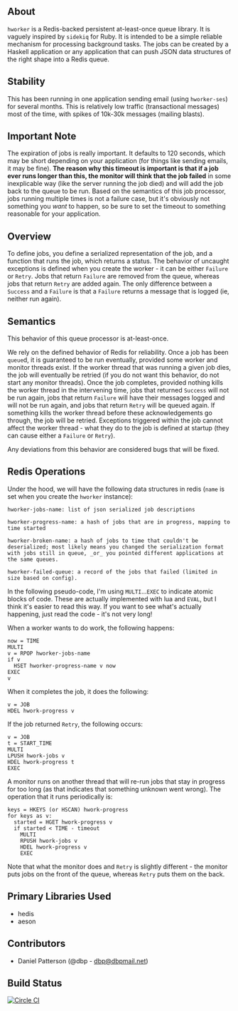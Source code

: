 ## About

`hworker` is a Redis-backed persistent at-least-once queue library. It
is vaguely inspired by `sidekiq` for Ruby. It is intended to be a
simple reliable mechanism for processing background tasks. The jobs
can be created by a Haskell application or any application that can
push JSON data structures of the right shape into a Redis queue.

## Stability

This has been running in one application sending email (using
`hworker-ses`) for several months. This is relatively low traffic
(transactional messages) most of the time, with spikes of 10k-30k
messages (mailing blasts).

## Important Note

The expiration of jobs is really important. It defaults to 120
seconds, which may be short depending on your application (for things
like sending emails, it may be fine). **The reason why this timeout is
important is that if a job ever runs longer than this, the monitor
will think that the job failed** in some inexplicable way (like the
server running the job died) and will add the job back to the queue to
be run. Based on the semantics of this job processor, jobs running
multiple times is not a failure case, but it's obviously not something
you _want_ to happen, so be sure to set the timeout to something
reasonable for your application.

## Overview

To define jobs, you define a serialized representation of the job, and
a function that runs the job, which returns a status. The behavior of
uncaught exceptions is defined when you create the worker - it can be
either `Failure` or `Retry`. Jobs that return `Failure` are removed
from the queue, whereas jobs that return `Retry` are added again. The
only difference between a `Success` and a `Failure` is that a
`Failure` returns a message that is logged (ie, neither run again).

## Semantics

This behavior of this queue processor is at-least-once.

We rely on the defined behavior of Redis for reliability. Once a job
has been `queue`d, it is guaranteed to be run eventually, provided
some worker and monitor threads exist. If the worker thread that was
running a given job dies, the job will eventually be retried (if you
do not want this behavior, do not start any monitor threads). Once the
job completes, provided nothing kills the worker thread in the
intervening time, jobs that returned `Success` will not be run again,
jobs that return `Failure` will have their messages logged and will
not be run again, and jobs that return `Retry` will be queued
again. If something kills the worker thread before these
acknowledgements go through, the job will be retried. Exceptions
triggered within the job cannot affect the worker thread - what they
do to the job is defined at startup (they can cause either a `Failure`
or `Retry`).

Any deviations from this behavior are considered bugs that will be fixed.


## Redis Operations

Under the hood, we will have the following data structures in redis
(`name` is set when you create the `hworker` instance):

```
hworker-jobs-name: list of json serialized job descriptions

hworker-progress-name: a hash of jobs that are in progress, mapping to time started

hworker-broken-name: a hash of jobs to time that couldn't be deserialized; most likely means you changed the serialization format with jobs still in queue, _or_ you pointed different applications at the same queues.

hworker-failed-queue: a record of the jobs that failed (limited in size based on config).
```

In the following pseudo-code, I'm using `MULTI`...`EXEC` to indicate
atomic blocks of code. These are actually implemented with lua and
`EVAL`, but I think it's easier to read this way. If you want to see
what's actually happening, just read the code - it's not very long!

When a worker wants to do work, the following happens:

```
now = TIME
MULTI
v = RPOP hworker-jobs-name
if v
  HSET hworker-progress-name v now
EXEC
v
```

When it completes the job, it does the following:

```
v = JOB
HDEL hwork-progress v
```

If the job returned `Retry`, the following occurs:

```
v = JOB
t = START_TIME
MULTI
LPUSH hwork-jobs v
HDEL hwork-progress t
EXEC
```

A monitor runs on another thread that will re-run jobs that stay in
progress for too long (as that indicates that something unknown went
wrong). The operation that it runs periodically is:

```
keys = HKEYS (or HSCAN) hwork-progress
for keys as v:
  started = HGET hwork-progress v
  if started < TIME - timeout
    MULTI
    RPUSH hwork-jobs v
    HDEL hwork-progress v
    EXEC
```

Note that what the monitor does and `Retry` is slightly different -
the monitor puts jobs on the front of the queue, whereas `Retry` puts
them on the back.

## Primary Libraries Used

- hedis
- aeson

## Contributors

- Daniel Patterson (@dbp - dbp@dbpmail.net)

## Build Status

[![Circle CI](https://circleci.com/gh/dbp/hworker.svg?style=svg&circle-token=b40a5b06c599d457cbaa4d1c00824c98d4768f2f)](https://circleci.com/gh/dbp/hworker)
